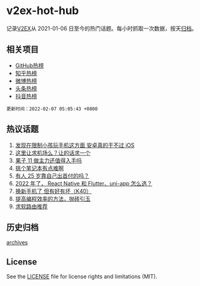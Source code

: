 # v2ex-hot-hub

 记录[V2EX](https://www.v2ex.com/)从 2021-01-06 日至今的热门话题。每小时抓取一次数据，按天[归档](archives)。
 
 ## 相关项目

- [GitHub热榜](https://github.com/lonnyzhang423/github-hot-hub)
- [知乎热榜](https://github.com/lonnyzhang423/zhihu-hot-hub)
- [微博热榜](https://github.com/lonnyzhang423/weibo-hot-hub)
- [头条热榜](https://github.com/lonnyzhang423/toutiao-hot-hub)
- [抖音热榜](https://github.com/lonnyzhang423/douyin-hot-hub)


 `更新时间：2022-02-07 05:05:43 +0800`

## 热议话题

1. [发现在限制小孩玩手机这方面 安卓真的干不过 iOS](https://www.v2ex.com/t/832064)
1. [这里让求机场么？让的话求一个](https://www.v2ex.com/t/832099)
1. [果子 11 做主力还值得入手吗](https://www.v2ex.com/t/832072)
1. [挑个笔记本有点难啊](https://www.v2ex.com/t/832105)
1. [有人 25 岁靠自己出首付的吗？](https://www.v2ex.com/t/832027)
1. [2022 年了， React Native 和 Flutter、uni-app 怎么选？](https://www.v2ex.com/t/832037)
1. [换新手机了 但有好有坏（K40）](https://www.v2ex.com/t/832025)
1. [提高编程效率的方法，抛砖引玉](https://www.v2ex.com/t/832061)
1. [求软路由推荐](https://www.v2ex.com/t/832092)

## 历史归档

[archives](archives)

## License

See the [LICENSE](LICENSE) file for license rights and limitations (MIT).
